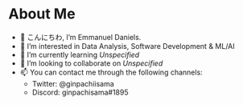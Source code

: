 # About Me

- 👋 こんにちわ, I’m Emmanuel Daniels. 
- 👀 I’m interested in Data Analysis, Software Development & ML/AI
- 🌱 I’m currently learning _Unspecified_
- 💞️ I’m looking to collaborate on _Unspecified_
- 📫 You can contact me through the following channels:
    - Twitter: @ginpachiisama
    - Discord: ginpachisama#1895

<!---
dc0dr/dc0dr is a ✨ special ✨ repository because its `README.md` (this file) appears on your GitHub profile.
You can click the Preview link to take a look at your changes.
--->
